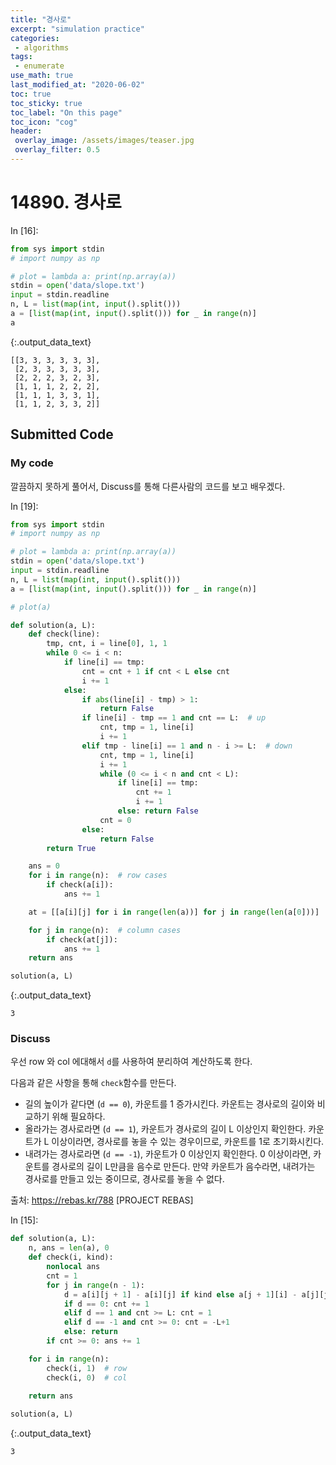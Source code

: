 ```yaml
---
title: "경사로"
excerpt: "simulation practice"
categories:
 - algorithms
tags:
 - enumerate
use_math: true
last_modified_at: "2020-06-02"
toc: true
toc_sticky: true
toc_label: "On this page"
toc_icon: "cog"
header:
 overlay_image: /assets/images/teaser.jpg
 overlay_filter: 0.5
---
```


# 14890. 경사로

<div class="prompt input_prompt">
In&nbsp;[16]:
</div>

<div class="input_area" markdown="1">

```python
from sys import stdin
# import numpy as np

# plot = lambda a: print(np.array(a))
stdin = open('data/slope.txt')
input = stdin.readline
n, L = list(map(int, input().split()))
a = [list(map(int, input().split())) for _ in range(n)]
a
```

</div>




{:.output_data_text}

```
[[3, 3, 3, 3, 3, 3],
 [2, 3, 3, 3, 3, 3],
 [2, 2, 2, 3, 2, 3],
 [1, 1, 1, 2, 2, 2],
 [1, 1, 1, 3, 3, 1],
 [1, 1, 2, 3, 3, 2]]
```



## Submitted Code

### My code

깔끔하지 못하게 풀어서, Discuss를 통해 다른사람의 코드를 보고 배우겠다.

<div class="prompt input_prompt">
In&nbsp;[19]:
</div>

<div class="input_area" markdown="1">

```python
from sys import stdin
# import numpy as np

# plot = lambda a: print(np.array(a))
stdin = open('data/slope.txt')
input = stdin.readline
n, L = list(map(int, input().split()))
a = [list(map(int, input().split())) for _ in range(n)]

# plot(a)

def solution(a, L):
    def check(line):
        tmp, cnt, i = line[0], 1, 1
        while 0 <= i < n:
            if line[i] == tmp:
                cnt = cnt + 1 if cnt < L else cnt
                i += 1
            else:
                if abs(line[i] - tmp) > 1:
                    return False
                if line[i] - tmp == 1 and cnt == L:  # up
                    cnt, tmp = 1, line[i]
                    i += 1
                elif tmp - line[i] == 1 and n - i >= L:  # down
                    cnt, tmp = 1, line[i]
                    i += 1
                    while (0 <= i < n and cnt < L):  
                        if line[i] == tmp:
                            cnt += 1
                            i += 1
                        else: return False
                    cnt = 0
                else:
                    return False
        return True

    ans = 0
    for i in range(n):  # row cases
        if check(a[i]):
            ans += 1

    at = [[a[i][j] for i in range(len(a))] for j in range(len(a[0]))]

    for j in range(n):  # column cases
        if check(at[j]):
            ans += 1
    return ans

solution(a, L)
```

</div>




{:.output_data_text}

```
3
```



### Discuss

우선 row 와 col 에대해서 `d`를 사용하여 분리하여 계산하도록 한다. <br>

다음과 같은 사항을 통해 `check`함수를 만든다.

* 길의 높이가 같다면 (`d == 0`), 카운트를 1 증가시킨다. 카운트는 경사로의 길이와 비교하기 위해 필요하다.
* 올라가는 경사로라면 (`d == 1`), 카운트가 경사로의 길이 L 이상인지 확인한다. 카운트가 L 이상이라면, 경사로를 놓을 수 있는 경우이므로, 카운트를 1로 초기화시킨다.
* 내려가는 경사로라면 (`d == -1`), 카운트가 0 이상인지 확인한다. 0 이상이라면, 카운트를 경사로의 길이 L만큼을 음수로 만든다. 만약 카운트가 음수라면, 내려가는 경사로를 만들고 있는 중이므로, 경사로를 놓을 수 없다.


출처: https://rebas.kr/788 [PROJECT REBAS]

<div class="prompt input_prompt">
In&nbsp;[15]:
</div>

<div class="input_area" markdown="1">

```python
def solution(a, L):
    n, ans = len(a), 0
    def check(i, kind):
        nonlocal ans
        cnt = 1
        for j in range(n - 1):
            d = a[i][j + 1] - a[i][j] if kind else a[j + 1][i] - a[j][j]
            if d == 0: cnt += 1
            elif d == 1 and cnt >= L: cnt = 1
            elif d == -1 and cnt >= 0: cnt = -L+1 
            else: return
        if cnt >= 0: ans += 1

    for i in range(n):
        check(i, 1)  # row
        check(i, 0)  # col
   
    return ans

solution(a, L)
```

</div>




{:.output_data_text}

```
3
```


